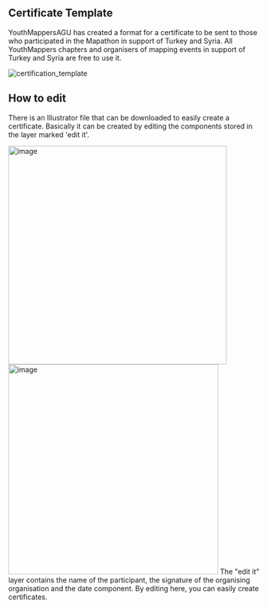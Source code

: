 ## Certificate Template

YouthMappersAGU has created a format for a certificate to be sent to those who participated in the Mapathon in support of Turkey and Syria.
All YouthMappers chapters and organisers of mapping events in support of Turkey and Syria are free to use it. 


![certification_template](https://user-images.githubusercontent.com/29940264/219922693-6431e0e7-5ddd-4464-a00c-0af3a52f7861.png)


## How to edit 
There is an Illustrator file that can be downloaded to easily create a certificate.
Basically it can be created by editing the components stored in the layer marked 'edit it'.

<img width="438" alt="image" src="https://user-images.githubusercontent.com/29940264/219922804-649975da-0347-437f-bc09-766133b6ddae.png">

<img width="421" alt="image" src="https://user-images.githubusercontent.com/29940264/219922825-ccf9afe5-4c9a-4e68-9f13-a8db5b94c7b9.png">
The "edit it" layer contains the name of the participant, the signature of the organising organisation and the date component.
By editing here, you can easily create certificates.

